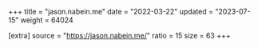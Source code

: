 +++
title = "jason.nabein.me"
date = "2022-03-22"
updated = "2023-07-15"
weight = 64024

[extra]
source = "https://jason.nabein.me/"
ratio = 15
size = 63
+++
